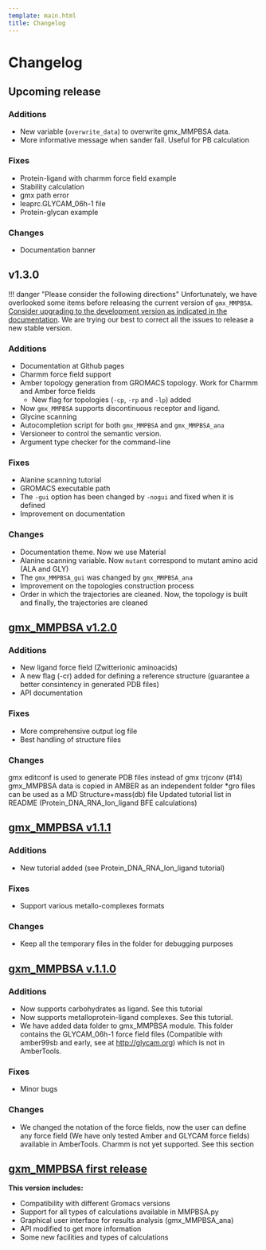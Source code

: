 ```yaml
---
template: main.html
title: Changelog
---
```


# Changelog
## Upcoming release
### Additions
* New variable (`overwrite_data`) to overwrite gmx_MMPBSA data. 
* More informative message when sander fail. Useful for PB calculation

### Fixes
* Protein-ligand with charmm force field example
* Stability calculation
* gmx path error
* leaprc.GLYCAM_06h-1 file
* Protein-glycan example

### Changes
* Documentation banner


## v1.3.0

!!! danger "Please consider the following directions"
    Unfortunately, we have overlooked some items before releasing the current version of `gmx_MMPBSA`. [Consider 
    upgrading to the development version as indicated in the documentation][1]. We are trying our best to correct all 
    the issues to release a new stable version.
    
  [1]: installation.md#update

### Additions
* Documentation at Github pages
* Charmm force field support
* Amber topology generation from GROMACS topology. Work for Charmm and Amber force fields
  * New flag for topologies (`-cp`, `-rp` and `-lp`) added
* Now `gmx_MMPBSA` supports discontinuous receptor and ligand.
* Glycine scanning
* Autocompletion script for both `gmx_MMPBSA` and `gmx_MMPBSA_ana`
* Versioneer to control the semantic version.
* Argument type checker for the command-line 

### Fixes
* Alanine scanning tutorial 
* GROMACS executable path 
* The `-gui` option has been changed by `-nogui` and fixed when it is defined 
* Improvement on documentation

### Changes
* Documentation theme. Now we use Material
* Alanine scanning variable. Now `mutant` correspond to mutant amino acid (ALA and GLY)
* The `gmx_MMPBSA_gui` was changed by `gmx_MMPBSA_ana` 
* Improvement on the topologies construction process
* Order in which the trajectories are cleaned. Now, the topology is built and finally, the trajectories are cleaned

## [gmx_MMPBSA v1.2.0](https://github.com/Valdes-Tresanco-MS/gmx_MMPBSA/releases/tag/v1.2.0)
### Additions

* New ligand force field (Zwitterionic aminoacids)
* A new flag (-cr) added for defining a reference structure (guarantee a better consintency in generated PDB files)
* API documentation

### Fixes
* More comprehensive output log file
* Best handling of structure files

### Changes
gmx editconf is used to generate PDB files instead of gmx trjconv (#14)
gmx_MMPBSA data is copied in AMBER as an independent folder
*gro files can be used as a MD Structure+mass(db) file
Updated tutorial list in README (Protein_DNA_RNA_Ion_ligand BFE calculations)

## [gmx_MMPBSA v1.1.1](https://github.com/Valdes-Tresanco-MS/gmx_MMPBSA/releases/tag/v1.1.1)
### Additions
* New tutorial added (see Protein_DNA_RNA_Ion_ligand tutorial)
 
### Fixes
* Support various metallo-complexes formats

### Changes
* Keep all the temporary files in the folder for debugging purposes

## [gxm_MMPBSA v.1.1.0](https://github.com/Valdes-Tresanco-MS/gmx_MMPBSA/releases/tag/v.1.1.0)
### Additions
* Now supports carbohydrates as ligand. See this tutorial 
* Now supports metalloprotein-ligand complexes. See this tutorial.
* We have added data folder to gmx_MMPBSA module. This folder contains the GLYCAM_06h-1 force field files 
  (Compatible with amber99sb and early, see at http://glycam.org) which is not in AmberTools.

### Fixes
* Minor bugs

### Changes
* We changed the notation of the force fields, now the user can define any force field (We have only tested Amber and 
GLYCAM force fields) available in AmberTools. Charmm is not yet supported. See this section

## [gxm_MMPBSA first release](https://github.com/Valdes-Tresanco-MS/gmx_MMPBSA/releases/tag/v1.0.0)
**This version includes:**

* Compatibility with different Gromacs versions
* Support for all types of calculations available in MMPBSA.py
* Graphical user interface for results analysis (gmx_MMPBSA_ana)
* API modified to get more information
* Some new facilities and types of calculations